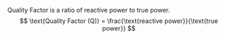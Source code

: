 Quality Factor is a ratio of reactive power to true power.
$$
\text{Quality Factor (Q)} = \frac{\text{reactive power}}{\text{true power}}
$$